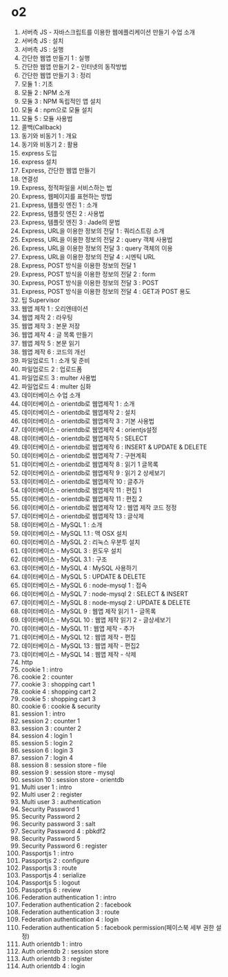 # o2

001. 서버측 JS - 자바스크립트를 이용한 웹에플리케이션 만들기 수업 소개
002. 서버측 JS : 설치
003. 서버측 JS : 실행
004. 간단한 웹앱 만들기 1 : 실행
005. 간단한 웹앱 만들기 2 - 인터넷의 동작방법
006. 간단한 웹앱 만들기 3 : 정리
007. 모듈 1 : 기초
008. 모듈 2 : NPM 소개
009. 모듈 3 : NPM 독립적인 앱 설치
010. 모듈 4 : npm으로 모듈 설치
011. 모듈 5 : 모듈 사용법
012. 콜백(Callback)
013. 동기와 비동기 1 : 개요
014. 동기와 비동기 2 : 활용
015. express 도입
016. express 설치
017. Express, 간단한 웹앱 만들기
018. 연결성
019. Express, 정적파일을 서비스하는 법
020. Express, 웹페이지를 표현하는 방법
021. Express, 템플릿 엔진 1 : 소개
022. Express, 템플릿 엔진 2 : 사용법
023. Express, 템플릿 엔진 3 : Jade의 문법
024. Express, URL을 이용한 정보의 전달 1 : 쿼리스트링 소개
025. Express, URL을 이용한 정보의 전달 2 : query 객체 사용법
026. Express, URL을 이용한 정보의 전달 3 : query 객체의 이용
027. Express, URL을 이용한 정보의 전달 4 : 시멘틱 URL
028. Express, POST 방식을 이용한 정보의 전달 1
029. Express, POST 방식을 이용한 정보의 전달 2 : form
030. Express, POST 방식을 이용한 정보의 전달 3 : POST
031. Express, POST 방식을 이용한 정보의 전달 4 : GET과 POST 용도
032. 팁 Supervisor
033. 웹앱 제작 1 : 오리엔테이션
034. 웹앱 제작 2 : 라우팅
035. 웹앱 제작 3 : 본문 저장
036. 웹앱 제작 4 : 글 목록 만들기
037. 웹앱 제작 5 : 본문 읽기
038. 웹앱 제작 6 : 코드의 개선
039. 파일업로드 1 : 소개 및 준비
040. 파일업로드 2 : 업로드폼
041. 파일업로드 3 : multer 사용법
042. 파일업로드 4 : multer 심화
043. 데이터베이스 수업 소개
044. 데이터베이스 - orientdb로 웹앱제작 1 : 소개
045. 데이터베이스 - orientdb로 웹앱제작 2 : 설치
046. 데이터베이스 - orientdb로 웹앱제작 3 : 기본 사용법
047. 데이터베이스 - orientdb로 웹앱제작 4 : orientjs설정
048. 데이터베이스 - orientdb로 웹앱제작 5 : SELECT
049. 데이터베이스 - orientdb로 웹앱제작 6 : INSERT & UPDATE & DELETE
050. 데이터베이스 - orientdb로 웹앱제작 7 : 구현계획
051. 데이터베이스 - orientdb로 웹앱제작 8 : 읽기 1 글목록
052. 데이터베이스 - orientdb로 웹앱제작 9 : 읽기 2 상세보기
053. 데이터베이스 - orientdb로 웹앱제작 10 : 글추가
054. 데이터베이스 - orientdb로 웹앱제작 11 : 편집 1
055. 데이터베이스 - orientdb로 웹앱제작 11 : 편집 2
056. 데이터베이스 - orientdb로 웹앱제작 12 : 웹앱 제작 코드 정정
057. 데이터베이스 - orientdb로 웹앱제작 13 : 글삭제
058. 데이터베이스 - MySQL 1 : 소개
059. 데이터베이스 - MySQL 1.1 : 맥 OSX 설치
060. 데이터베이스 - MySQL 2 : 리눅스 우분투 설치
061. 데이터베이스 - MySQL 3 : 윈도우 설치
062. 데이터베이스 - MySQL 3.1 : 구조
063. 데이터베이스 - MySQL 4 : MySQL 사용하기
064. 데이터베이스 - MySQL 5 : UPDATE & DELETE
065. 데이터베이스 - MySQL 6 : node-mysql 1 : 접속
066. 데이터베이스 - MySQL 7 : node-mysql 2 : SELECT & INSERT
067. 데이터베이스 - MySQL 8 : node-mysql 2 : UPDATE & DELETE
068. 데이터베이스 - MySQL 9 : 웹앱 제작 읽기 1 - 글목록
069. 데이터베이스 - MySQL 10 : 웹앱 제작 읽기 2 - 글상세보기
070. 데이터베이스 - MySQL 11 : 웹앱 제작 - 추가
071. 데이터베이스 - MySQL 12 : 웹앱 제작 - 편집
072. 데이터베이스 - MySQL 13 : 웹앱 제작 - 편집2
073. 데이터베이스 - MySQL 14 : 웹앱 제작 - 삭제
074. http
075. cookie 1 : intro
076. cookie 2 : counter
077. cookie 3 : shopping cart 1
078. cookie 4 : shopping cart 2
079. cookie 5 : shopping cart 3
080. cookie 6 : cookie & security
081. session 1 : intro
082. session 2 : counter 1
083. session 3 : counter 2
084. session 4 : login 1
085. session 5 : login 2
086. session 6 : login 3
087. session 7 : login 4
088. session 8 : session store - file
089. session 9 : session store - mysql
090. session 10 : session store - orientdb
091. Multi user 1 : intro
092. Multi user 2 : register
093. Multi user 3 : authentication
094. Security Password 1
095. Security Password 2
096. Security password 3 : salt
097. Security Password 4 : pbkdf2
098. Security Password 5
099. Security Password 6 : register
100. Passportjs 1 : intro
101. Passportjs 2 : configure
102. Passportjs 3 : route
103. Passportjs 4 : serialize
104. Passportjs 5 : logout
105. Passportjs 6 : review
106. Federation authentication 1 : intro
107. Federation authentication 2 : facebook
108. Federation authentication 3 : route
109. Federation authentication 4 : login
110. Federation authentication 5 : facebook permission(페이스북 세부 권한 설정)
111. Auth orientdb 1 : intro
112. Auth orientdb 2 : session store
113. Auth orientdb 3 : register
113. Auth orientdb 4 : login
